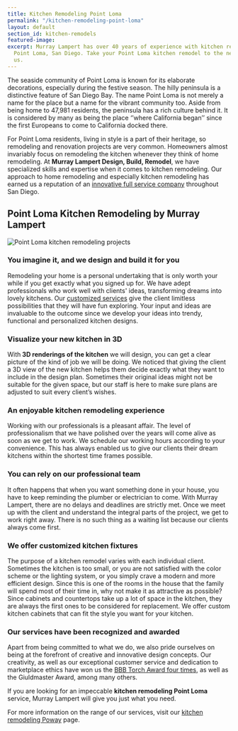 ```yaml
---
title: Kitchen Remodeling Point Loma
permalink: "/kitchen-remodeling-point-loma"
layout: default
section_id: kitchen-remodels
featured-image: 
excerpt: Murray Lampert has over 40 years of experience with kitchen remodeling in
  Point Loma, San Diego. Take your Point Loma kitchen remodel to the next level with
  us.
---
```


The seaside community of Point Loma is known for its elaborate decorations, especially during the festive season. The hilly peninsula is a distinctive feature of San Diego Bay. The name Point Loma is not merely a name for the place but a name for the vibrant community too. Aside from being home to 47,981 residents, the peninsula has a rich culture behind it. It is considered by many as being the place ‘’where California began’’ since the first Europeans to come to California docked there.

For Point Loma residents, living in style is a part of their heritage, so remodeling and renovation projects are very common. Homeowners almost invariably focus on remodeling the kitchen whenever they think of home remodeling. At <strong>Murray Lampert Design, Build, Remodel</strong>, we have specialized skills and expertise when it comes to kitchen remodeling. Our approach to home remodeling and especially kitchen remodeling has earned us a reputation of an <a href="http://murraylampert.com/about-murray-lampert-design-build-remodel/">innovative full service company</a> throughout San Diego.

## Point Loma Kitchen Remodeling by Murray Lampert

![Point Loma kitchen remodeling projects](/uploads/prendergast-kitchen-remodel-after.jpg)

### You imagine it, and we design and build it for you

Remodeling your home is a personal undertaking that is only worth your while if you get exactly what you signed up for. We have adept professionals who work well with clients' ideas, transforming dreams into lovely kitchens. Our <a href="http://murraylampert.com/san-diego-home-design-services/">customized services</a> give the client limitless possibilities that they will have fun exploring. Your input and ideas are invaluable to the outcome since we develop your ideas into trendy, functional and personalized kitchen designs.

### Visualize your new kitchen in 3D

With<strong> 3D renderings of the kitchen</strong> we will design, you can get a clear picture of the kind of job we will be doing. We noticed that giving the client a 3D view of the new kitchen helps them decide exactly what they want to include in the design plan. Sometimes their original ideas might not be suitable for the given space, but our staff is here to make sure plans are adjusted to suit every client’s wishes.

### An enjoyable kitchen remodeling experience

Working with our professionals is a pleasant affair. The level of professionalism that we have polished over the years will come alive as soon as we get to work. We schedule our working hours according to your convenience. This has always enabled us to give our clients their dream kitchens within the shortest time frames possible.

### You can rely on our professional team

It often happens that when you want something done in your house, you have to keep reminding the plumber or electrician to come. With Murray Lampert, there are no delays and deadlines are strictly met. Once we meet up with the client and understand the integral parts of the project, we get to work right away. There is no such thing as a waiting list because our clients always come first.

### We offer customized kitchen fixtures

The purpose of a kitchen remodel varies with each individual client. Sometimes the kitchen is too small, or you are not satisfied with the color scheme or the lighting system, or you simply crave a modern and more efficient design. Since this is one of the rooms in the house that the family will spend most of their time in, why not make it as attractive as possible? Since cabinets and countertops take up a lot of space in the kitchen, they are always the first ones to be considered for replacement. We offer custom kitchen cabinets that can fit the style you want for your kitchen.

### Our services have been recognized and awarded

Apart from being committed to what we do, we also pride ourselves on being at the forefront of creative and innovative design concepts. Our creativity, as well as our exceptional customer service and dedication to marketplace ethics have won us the <a href="http://murraylampert.com/another-better-business-bureau-torch-award/">BBB Torch Award four times</a>, as well as the Giuldmaster Award, among many others.

If you are looking for an impeccable <strong>kitchen remodeling Point Loma</strong> service, Murray Lampert will give you just what you need.

For more information on the range of our services, visit our <a href="http://murraylampert.com/kitchen-remodeling-poway">kitchen remodeling Poway</a> page.

